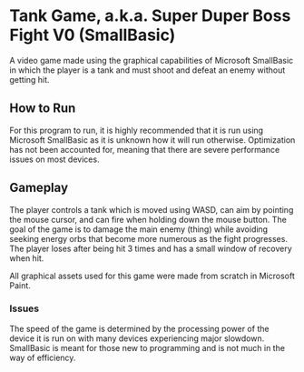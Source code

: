 # Tank Game, a.k.a. Super Duper Boss Fight V0 (SmallBasic)

A video game made using the graphical capabilities of Microsoft SmallBasic in which the player is a tank and must shoot and defeat an enemy without getting hit.

## How to Run
For this program to run, it is highly recommended that it is run using Microsoft SmallBasic as it is unknown how it will run otherwise. Optimization has not been accounted for, meaning that there are severe performance issues on most devices.

## Gameplay

The player controls a tank which is moved using WASD, can aim by pointing the mouse cursor, and can fire when holding down the mouse button. The goal of the game is to damage the main enemy (thing) while avoiding seeking energy orbs that become more numerous as the fight progresses. The player loses after being hit 3 times and has a small window of recovery when hit.  
  
All graphical assets used for this game were made from scratch in Microsoft Paint.

### Issues

The speed of the game is determined by the processing power of the device it is run on with many devices experiencing major slowdown. SmallBasic is meant for those new to programming and is not much in the way of efficiency.
